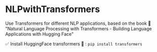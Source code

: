 # NLPwithTransformers
Use Transformers for different NLP applications, based on the book :parrot:
"Natural Language Processing with Transformers -
Building Language Applications with Hugging Face"


:white_check_mark: Install HuggingFace transformers :hugs: :
`pip install transformers`